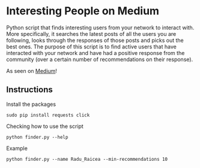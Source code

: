 # Interesting People on Medium

Python script that finds interesting users from your network to interact with. More specifically, it searches the latest posts of all the users you are following, looks through the responses of those posts and picks out the best ones. The purpose of this script is to find active users that have interacted with your network and have had a positive response from the community (over a certain number of recommendations on their response).

As seen on [Medium](https://medium.freecodecamp.org/how-i-used-python-to-find-interesting-people-on-medium-be9261b924b0)!

## Instructions

Install the packages

    sudo pip install requests click

Checking how to use the script

    python finder.py --help

Example

    python finder.py --name Radu_Raicea --min-recommendations 10
